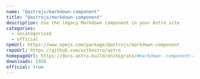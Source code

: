 ```yaml
---
name: "@astrojs/markdown-component"
title: "@astrojs/markdown-component"
description: Use the legacy Markdown component in your Astro site
categories:
  - uncategorized
  - official
npmUrl: https://www.npmjs.com/package/@astrojs/markdown-component
repoUrl: https://github.com/withastro/astro
homepageUrl: https://docs.astro.build/en/migrate/#markdown--component-removed
downloads: 1926
official: true
---
```

